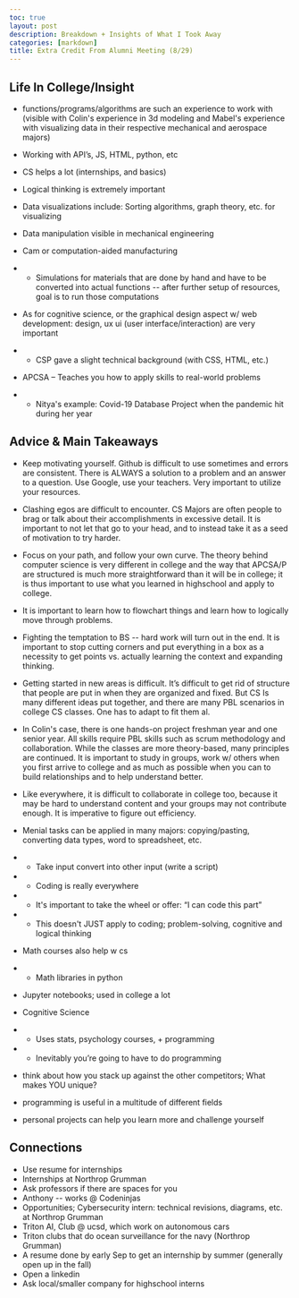 ```yaml
---
toc: true
layout: post
description: Breakdown + Insights of What I Took Away
categories: [markdown]
title: Extra Credit From Alumni Meeting (8/29)
---
```


## Life In College/Insight 
* functions/programs/algorithms are such an experience to work with (visible with Colin's experience in 3d modeling and Mabel's experience with visualizing data in their respective mechanical and aerospace majors)
* Working with API’s, JS, HTML, python, etc
* CS helps a lot (internships, and basics)
* Logical thinking is extremely important
* Data visualizations include: Sorting algorithms, graph theory, etc. for visualizing
* Data manipulation visible in mechanical engineering
* Cam or computation-aided manufacturing
* * Simulations for materials that are done by hand and have to be converted into actual functions -- after further setup of resources, goal is to run those computations

* As for cognitive science, or the graphical design aspect w/ web development: design, ux ui (user interface/interaction) are very important
* * CSP gave a slight technical background (with CSS, HTML, etc.)
* APCSA – Teaches you how to apply skills to real-world problems
* * Nitya's example: Covid-19 Database Project when the pandemic hit during her year

## Advice & Main Takeaways
* Keep motivating yourself. Github is difficult to use sometimes and errors are consistent. There is ALWAYS a solution to a problem and an answer to a question. Use Google, use your teachers. Very important to utilize your resources.

* Clashing egos are difficult to encounter. CS Majors are often people to brag or talk about their accomplishments in excessive detail. It is important to not let that go to your head, and to instead take it as a seed of motivation to try harder. 

* Focus on your path, and follow your own curve. The theory behind computer science is very different in college and the way that APCSA/P are structured is much more straightforward than it will be in college; it is thus important to use what you learned in highschool and apply to college.

* It is important to learn how to flowchart things and learn how to logically move through problems. 
* Fighting the temptation to BS -- hard work will turn out in the end. It is important to stop cutting corners and put everything in a box as a necessity to get points vs. actually learning the context and expanding thinking.

* Getting started in new areas is difficult. It’s difficult to get rid of structure that people are put in when they are organized and fixed. But CS Is many different ideas put together, and there are many PBL scenarios in college CS classes. One has to adapt to fit them al.

* In Colin's case, there is one hands-on project freshman year and one senior year. All skills require PBL skills such as scrum methodology and collaboration. While the classes are more theory-based, many principles are continued. It is important to study in groups, work w/ others when you first arrive to college and as much as possible when you can to build relationships and to help understand better.

* Like everywhere, it is difficult to collaborate in college too, because it may be hard to understand content and your groups may not contribute enough. It is imperative to figure out efficiency. 

* Menial tasks can be applied in many majors: copying/pasting, converting data types, word to spreadsheet, etc.
* * Take input convert into other input (write a script)
* * Coding is really everywhere
* * It's important to take the wheel or offer: “I can code this part”
* * This doesn't JUST apply to coding; problem-solving, cognitive and logical thinking

* Math courses also help w cs
* * Math libraries in python

* Jupyter notebooks; used in college a lot

* Cognitive Science
* * Uses stats, psychology courses, + programming
* * Inevitably you’re going to have to do programming

* think about how you stack up against the other competitors; What makes YOU unique?
* programming is useful in a multitude of different fields 
* personal projects can help you learn more and challenge yourself


## Connections
* Use resume for internships
* Internships at Northrop Grumman
* Ask professors if there are spaces for you
* Anthony -- works @ Codeninjas
* Opportunities; Cybersecurity intern: technical revisions, diagrams, etc. at Northrop Grumman
* Triton AI, Club @ ucsd, which work on autonomous cars
* Triton clubs that do ocean surveillance for the navy (Northrop Grumman)
* A resume done by early Sep to get an internship by summer (generally open up in the fall)
* Open a linkedin
* Ask local/smaller company for highschool interns




